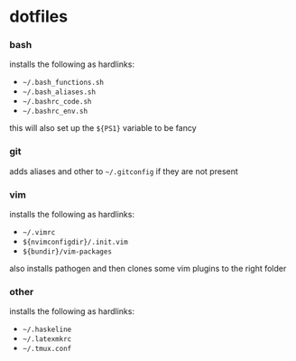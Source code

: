 # dotfiles

### bash

installs the following as hardlinks:

* `~/.bash_functions.sh`
* `~/.bash_aliases.sh`
* `~/.bashrc_code.sh`
* `~/.bashrc_env.sh`

this will also set up the `${PS1}` variable to be fancy

### git

adds aliases and other to `~/.gitconfig` if they are not present

### vim

installs the following as hardlinks:

* `~/.vimrc`
* `${nvimconfigdir}/.init.vim`
* `${bundir}/vim-packages`

also installs pathogen and then clones some vim plugins to the right folder

### other

installs the following as hardlinks:

* `~/.haskeline`
* `~/.latexmkrc`
* `~/.tmux.conf`
